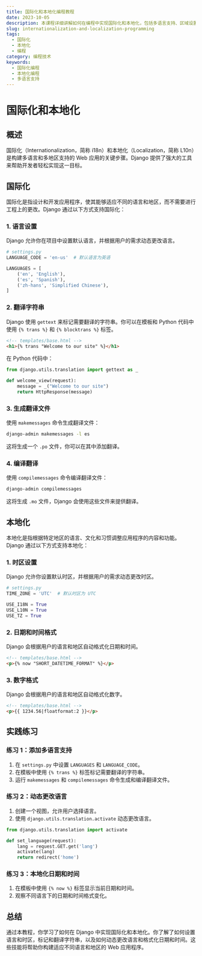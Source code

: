 ```yaml
---
title: 国际化和本地化编程教程
date: 2023-10-05
description: 本课程详细讲解如何在编程中实现国际化和本地化，包括多语言支持、区域设置和本地化资源管理。
slug: internationalization-and-localization-programming
tags:
  - 国际化
  - 本地化
  - 编程
category: 编程技术
keywords:
  - 国际化编程
  - 本地化编程
  - 多语言支持
---
```


# 国际化和本地化

## 概述

国际化（Internationalization，简称 i18n）和本地化（Localization，简称 L10n）是构建多语言和多地区支持的 Web 应用的关键步骤。Django 提供了强大的工具来帮助开发者轻松实现这一目标。

## 国际化

国际化是指设计和开发应用程序，使其能够适应不同的语言和地区，而不需要进行工程上的更改。Django 通过以下方式支持国际化：

### 1. 语言设置

Django 允许你在项目中设置默认语言，并根据用户的需求动态更改语言。

```python
# settings.py
LANGUAGE_CODE = 'en-us'  # 默认语言为英语

LANGUAGES = [
    ('en', 'English'),
    ('es', 'Spanish'),
    ('zh-hans', 'Simplified Chinese'),
]
```

### 2. 翻译字符串

Django 使用 `gettext` 来标记需要翻译的字符串。你可以在模板和 Python 代码中使用 `{% trans %}` 和 `{% blocktrans %}` 标签。

```html
<!-- templates/base.html -->
<h1>{% trans "Welcome to our site" %}</h1>
```

在 Python 代码中：

```python
from django.utils.translation import gettext as _

def welcome_view(request):
    message = _("Welcome to our site")
    return HttpResponse(message)
```

### 3. 生成翻译文件

使用 `makemessages` 命令生成翻译文件：

```bash
django-admin makemessages -l es
```

这将生成一个 `.po` 文件，你可以在其中添加翻译。

### 4. 编译翻译

使用 `compilemessages` 命令编译翻译文件：

```bash
django-admin compilemessages
```

这将生成 `.mo` 文件，Django 会使用这些文件来提供翻译。

## 本地化

本地化是指根据特定地区的语言、文化和习惯调整应用程序的内容和功能。Django 通过以下方式支持本地化：

### 1. 时区设置

Django 允许你设置默认时区，并根据用户的需求动态更改时区。

```python
# settings.py
TIME_ZONE = 'UTC'  # 默认时区为 UTC

USE_I18N = True
USE_L10N = True
USE_TZ = True
```

### 2. 日期和时间格式

Django 会根据用户的语言和地区自动格式化日期和时间。

```html
<!-- templates/base.html -->
<p>{% now "SHORT_DATETIME_FORMAT" %}</p>
```

### 3. 数字格式

Django 会根据用户的语言和地区自动格式化数字。

```html
<!-- templates/base.html -->
<p>{{ 1234.56|floatformat:2 }}</p>
```

## 实践练习

### 练习 1：添加多语言支持

1. 在 `settings.py` 中设置 `LANGUAGES` 和 `LANGUAGE_CODE`。
2. 在模板中使用 `{% trans %}` 标签标记需要翻译的字符串。
3. 运行 `makemessages` 和 `compilemessages` 命令生成和编译翻译文件。

### 练习 2：动态更改语言

1. 创建一个视图，允许用户选择语言。
2. 使用 `django.utils.translation.activate` 动态更改语言。

```python
from django.utils.translation import activate

def set_language(request):
    lang = request.GET.get('lang')
    activate(lang)
    return redirect('home')
```

### 练习 3：本地化日期和时间

1. 在模板中使用 `{% now %}` 标签显示当前日期和时间。
2. 观察不同语言下的日期和时间格式变化。

## 总结

通过本教程，你学习了如何在 Django 中实现国际化和本地化。你了解了如何设置语言和时区，标记和翻译字符串，以及如何动态更改语言和格式化日期和时间。这些技能将帮助你构建适应不同语言和地区的 Web 应用程序。